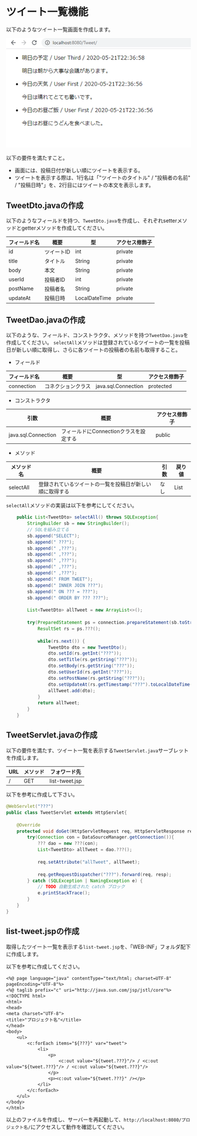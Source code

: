 # ツイート一覧機能

以下のようなツイート一覧画面を作成します。

![画像](list-1.png)

以下の要件を満たすこと。

- 画面には、投稿日付が新しい順にツイートを表示する。
- ツイートを表示する際は、1行名は「"ツイートのタイトル" / "投稿者の名前" / "投稿日時"」を、2行目にはツイートの本文を表示します。

## TweetDto.javaの作成

以下のようなフィールドを持つ、`TweetDto.java`を作成し、それぞれsetterメソッドとgetterメソッドを作成してください。

| フィールド名 | 概要 | 型 | アクセス修飾子 |
| --- | --- | --- | --- |
| id | ツイートID | int | private |
| title | タイトル | String | private |
| body | 本文 | String | private |
| userId | 投稿者ID | int | private |
| postName | 投稿者名 | String | private |
| updateAt | 投稿日時 | LocalDateTime | private |

## TweetDao.javaの作成

以下のような、フィールド、コンストラクタ、メソッドを持つ`TweetDao.java`を作成してください。
`selectAll`メソッドは登録されているツイートの一覧を投稿日が新しい順に取得し、さらに各ツイートの投稿者の名前も取得すること。

- フィールド

| フィールド名 | 概要 | 型 | アクセス修飾子 |
| --- | --- | --- | --- |
| connection | コネクションクラス | java.sql.Connection | protected |

- コンストラクタ

| 引数 | 概要 | アクセス修飾子 |
| --- | --- | --- |
| java.sql.Connection | フィールドにConnectionクラスを設定する | public |

- メソッド

| メソッド名 | 概要 | 引数 | 戻り値 |
| --- | --- | --- | --- |
| selectAll | 登録されているツイートの一覧を投稿日が新しい順に取得する | なし | List<TweetDto> |

`selectAll`メソッドの実装は以下を参考にしてください。

```java
	public List<TweetDto> selectAll() throws SQLException{
		StringBuilder sb = new StringBuilder();
		// SQLを組み立てる
		sb.append("SELECT");
		sb.append(" ???");
		sb.append(" ,???");
		sb.append(" ,???");
		sb.append(" ,???");
		sb.append(" ,???");
		sb.append(" ,???");
		sb.append(" FROM TWEET");
		sb.append(" INNER JOIN ???");
		sb.append(" ON ??? = ???");
		sb.append(" ORDER BY ??? ???");

		List<TweetDto> allTweet = new ArrayList<>();

		try(PreparedStatement ps = connection.prepareStatement(sb.toString())){
			ResultSet rs = ps.???();

			while(rs.next()) {
				TweetDto dto = new TweetDto();
				dto.setId(rs.getInt("???"));
				dto.setTitle(rs.getString("???"));
				dto.setBody(rs.getString("???"));
				dto.setUserId(rs.getInt("???"));
				dto.setPostName(rs.getString("???"));
				dto.setUpdateAt(rs.getTimestamp("???").toLocalDateTime());
				allTweet.add(dto);
			}
			return allTweet;
		}
	}
```

## TweetServlet.javaの作成

以下の要件を満たす、ツイート一覧を表示する`TweetServlet.java`サーブレットを作成します。

| URL | メソッド | フォワード先 |
| --- | --- | --- |
| / | GET | list-tweet.jsp |

以下を参考に作成して下さい。

```java
@WebServlet("???")
public class TweetServlet extends HttpServlet{

	@Override
	protected void doGet(HttpServletRequest req, HttpServletResponse resp) throws ServletException, IOException {
		try(Connection con = DataSourceManager.getConnection()){
			??? dao = new ???(con);
			List<TweetDto> allTweet = dao.???();

			req.setAttribute("allTweet", allTweet);

			req.getRequestDispatcher("???").forward(req, resp);
		} catch (SQLException | NamingException e) {
			// TODO 自動生成された catch ブロック
			e.printStackTrace();
		}
	}
}
```

## list-tweet.jspの作成

取得したツイート一覧を表示する`list-tweet.jsp`を、「WEB-INF」フォルダ配下に作成します。

以下を参考に作成してください。

```
<%@ page language="java" contentType="text/html; charset=UTF-8" pageEncoding="UTF-8"%>
<%@ taglib prefix="c" uri="http://java.sun.com/jsp/jstl/core"%>
<!DOCTYPE html>
<html>
<head>
<meta charset="UTF-8">
<title>"プロジェクト名"</title>
</head>
<body>
	<ul>
		<c:forEach items="${???}" var="tweet">
			<li>
				<p>
					<c:out value="${tweet.???}"/> / <c:out value="${tweet.???}"/> / <c:out value="${tweet.???}"/>
				</p>
				<p><c:out value="${tweet.???}" /></p>
			</li>
		</c:forEach>
	</ul>
</body>
</html>
```


以上のファイルを作成し、サーバーを再起動して、`http://localhost:8080/プロジェクト名/`にアクセスして動作を確認してください。